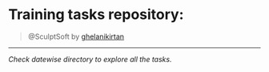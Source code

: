 # Training tasks repository:

> @SculptSoft by [ghelanikirtan](https://github.com/ghelanikirtan)

---

_Check datewise directory to explore all the tasks._
